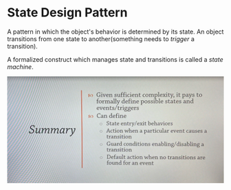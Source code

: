 # State Design Pattern

A pattern in which the object's behavior is determined by its state. An object transitions from one state to another(something needs to _trigger_ a transition).

A formalized construct which manages state and transitions is called a _state machine_.

![Alt text](./stateSummary.png)